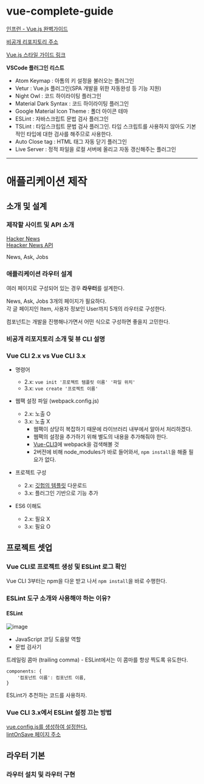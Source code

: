 # vue-complete-guide

[인프런 - Vue.js 완벽가이드](https://www.inflearn.com/course/vue-js/dashboard)  

[비공개 리포지토리 주소](https://github.com/joshua1988/vue-advanced)  

[Vue.js 스타일 가이드 링크](https://vuejs.org/v2/style-guide/)  

**VSCode 플러그인 리스트**  
* Atom Keymap : 아톰의 키 설정을 불러오는 플러그인  
* Vetur : Vue.js 플러그인(SPA 개발을 위한 자동완성 등 기능 지원)  
* Night Owl : 코드 하이라이팅 플러그인  
* Material Dark Syntax : 코드 하이라이팅 플러그인  
* Google Material Icon Theme : 폴더 아이콘 테마  
* ESLint : 자바스크립트 문법 검사 플러그인  
* TSLint : 타입스크립트 문법 검사 플러그인. 타입 스크립트를 사용하지 않아도 기본적인 타입에 대한 검사를 해주므로 사용한다.  
* Auto Close tag : HTML 태그 자동 닫기 플러그인  
* Live Server : 정적 파일을 로컬 서버에 올리고 자동 갱신해주는 플러그인  

---
# 애플리케이션 제작 

## 소개 및 설계  

### 제작할 사이트 및 API 소개  

[Hacker News](https://news.ycombinator.com/)  
[Heacker News API](https://github.com/tastejs/hacker-news-pwas/blob/master/docs/api.md)  

News, Ask, Jobs

### 애플리케이션 라우터 설계  

여러 페이지로 구성되어 있는 경우 **라우터**를 설계한다.  

News, Ask, Jobs 3개의 페이지가 필요하다.  
각 글 페이지인 Item, 사용자 정보인 User까지 5개의 라우터로 구성한다.  

컴포넌트는 개발을 진행해나가면서 어떤 식으로 구성하면 좋을지 고민한다.  

### 비공개 리포지토리 소개 및 뷰 CLI 설명

### Vue CLI 2.x vs Vue CLI 3.x  

-  명령어  
    - 2.x: ```vue init '프로젝트 템플릿 이름' '파일 위치'```  
    - 3.x: ```vue create '프로젝트 이름'```

- 웹팩 설정 파일 (webpack.config.js)
    - 2.x: 노출 O 
    - 3.x: 노출 X 
        - 웹팩이 상당히 복잡하기 때문에 라이브러리 내부에서 알아서 처리하겠다.
        - 웹팩의 설정을 추가하기 위해 별도의 내용을 추가해줘야 한다.  
        - [Vue-CLI3](https://cli.vuejs.org/)에 webpack을 검색해볼 것 
        - 2버전에 비해 node_modules가 바로 들어와서, ```npm install```을 해줄 필요가 없다.  

- 프로젝트 구성 
    - 2.x: [깃헙의 템플릿](https://github.com/vuejs-templates/webpack-simple) 다운로드 
    - 3.x: 플러그인 기반으로 기능 추가

- ES6 이해도
    - 2.x: 필요 X 
    - 3.x: 필요 O  

## 프로젝트 셋업   

### Vue CLI로 프로젝트 생성 및 ESLint 로그 확인  

Vue CLI 3부터는 npm을 다운 받고 나서 ```npm install```을 바로 수행한다.  

### ESLint 도구 소개와 사용해야 하는 이유?  

#### ESLint   

![image](https://user-images.githubusercontent.com/54384004/75153151-0586b000-574e-11ea-9b22-c95806c53b1f.png)

* JavaScript 코딩 도움말 역할  
* 문법 검사기  

트레일링 콤마 (trailing comma) - ESLint에서는 이 콤마를 항상 찍도록 유도한다.  
```
components: {
    '컴포넌트 이름': 컴포넌트 이름,
}
```

ESLint가 추천하는 코드를 사용하자.  

### Vue CLI 3.x에서 ESLint 설정 끄는 방법  

[vue.config.js를 생성하여 설정한다.](./vue-news/vue.config.js)  
[lintOnSave 페이지 주소](https://cli.vuejs.org/config/#pages)  

## 라우터 기본  

### 라우터 설치 및 라우터 구현  

